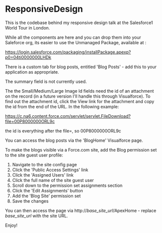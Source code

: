 ResponsiveDesign
================

This is the codebase behind my responsive design talk at the Salesforce1 World Tour in London.

While all the components are here and you can drop them into your Saleforce org, its easier to use the Unmanaged Package, available at : 

https://login.salesforce.com/packaging/installPackage.apexp?p0=04ti0000000LHDk

There is a custom tab for blog posts, entitled 'Blog Posts' - add this to your application as appropriate.

The summary field is not currently used.

The the Small/Medium/Large Image Id fields need the id of an attachment on the record (in a future version I'll handle this through Visualforce).  To find out the attachment id, click the View link for the attachment and copy the id from the end of the URL.  In the following example:

https://c.na6.content.force.com/servlet/servlet.FileDownload?file=00P8000000ORL9c

the id is everything after the file=, so 00P8000000ORL9c

You can access the blog posts via the 'BlogHome' Visualforce page.

To make the blogs visible via a Force.com site, add the Blog permission set to the site guest user profile:

1. Navigate to the site config page
2. Click the 'Public Access Settings' link
3. Click the 'Assigned Users' link
4. Click the full name of the site guest user
5. Scroll down to the permission set assignments section
6. Click the 'Edit Assignments' button
7. Add the 'Blog Site' permission set
8. Save the changes

You can then access the page via http://*base_site_url*/ApexHome - replace *base_site_url* with the site URL.

Enjoy!

